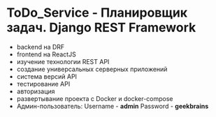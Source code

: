 # ToDo_Service - Планировщик задач. Django REST Framework
- backend на DRF
- frontend на ReactJS
- изучение технологии REST API
- создание универсальных серверных приложений
- система версий API
- тестирование API
- авторизация
- развертывание проекта с Docker и docker-compose
- Админ-пользователь: Username - <b>admin</b> Password - <b>geekbrains</b>
